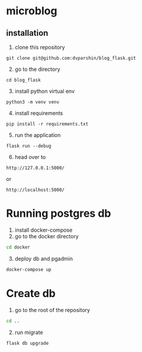 # microblog
## installation

1) clone this repository
```
git clone git@github.com:dvparshin/blog_flask.git
```
2) go to the directory
```
cd blog_flask
```
3) install python virtual env
```
python3 -m venv venv
```
4) install requirements
```
pip install -r requirements.txt
```
5) run the application
```
flask run --debug
```
6) head over to
```
http://127.0.0.1:5000/
```
or
```
http://localhost:5000/
```
# Running postgres db
1) install docker-compose
2) go to the docker directory
```bash
cd docker
```
3) deploy db and pgadmin
```bash
docker-compose up
```

# Create db
1) go to the root of the repository
```bash
cd ..
```
2) run migrate
```bash
flask db upgrade
```
